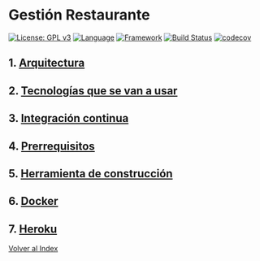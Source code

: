 # Gestión Restaurante 
[![License: GPL v3](https://img.shields.io/badge/License-GPLv3-blue.svg)](https://www.gnu.org/licenses/gpl-3.0)
[![Language](https://img.shields.io/badge/Language-java-red.svg)](https://www.java.com/)
[![Framework](https://img.shields.io/badge/Framework-spring-green.svg)](https://spring.io/)
[![Build Status](https://travis-ci.org/antmordhar/ProyectoCC.svg?branch=master)](https://travis-ci.org/antmordhar/ProyectoCC)
[![codecov](https://codecov.io/gh/antmordhar/ProyectoCC/branch/master/graph/badge.svg)](https://codecov.io/gh/antmordhar/ProyectoCC)

## 1. [Arquitectura](https://antmordhar.github.io/ProyectoCC/Documentacion/arquitectura)

  
## 2. [Tecnologías que se van a usar](https://antmordhar.github.io/ProyectoCC/Documentacion/tecnologias)


## 3. [Integración continua](https://antmordhar.github.io/ProyectoCC/Documentacion/integracion)

## 4. [Prerrequisitos](https://antmordhar.github.io/ProyectoCC/Documentacion/prerequisitos)
  
## 5. [Herramienta de construcción](https://antmordhar.github.io/ProyectoCC/Documentacion/buildtool)

## 6. [Docker](https://antmordhar.github.io/ProyectoCC/Documentacion/docker)

## 7. [Heroku](https://antmordhar.github.io/ProyectoCC/Documentacion/heroku)


[Volver al Index](https://antmordhar.github.io/ProyectoCC/)

